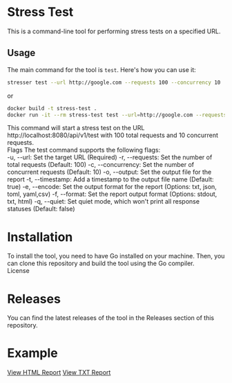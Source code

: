 # Stress Test

This is a command-line tool for performing stress tests on a specified URL.

## Usage

The main command for the tool is `test`. Here's how you can use it:

```bash
stresser test --url http://google.com --requests 100 --concurrency 10
```
or
```bash
docker build -t stress-test .
docker run -it --rm stress-test test --url=http://google.com --requests=1000 --concurrency=10 --quiet -e txt -f stdout
```


This command will start a stress test on the URL http://localhost:8080/api/v1/test with 100 total requests and 10 concurrent requests.  
Flags
The test command supports the following flags:  
-u, --url: Set the target URL (Required)
-r, --requests: Set the number of total requests (Default: 100)
-c, --concurrency: Set the number of concurrent requests (Default: 10)
-o, --output: Set the output file for the report
-t, --timestamp: Add a timestamp to the output file name (Default: true)
-e, --encode: Set the output format for the report (Options: txt, json, toml, yaml,csv)
-f, --format: Set the report output format (Options: stdout, txt, html)
-q, --quiet: Set quiet mode, which won't print all response statuses (Default: false)


# Installation
To install the tool, you need to have Go installed on your machine. Then, you can clone this repository and build the tool using the Go compiler.  
License

# Releases
You can find the latest releases of the tool in the Releases section of this repository.

# Example
[View HTML Report](./report.html)
[View TXT Report](./report.txt)